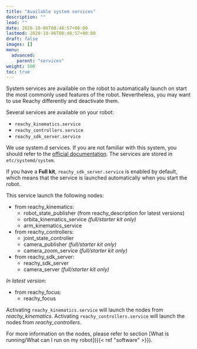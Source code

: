 ```yaml
---
title: "Available system services"
description: ""
lead: ""
date: 2020-10-06T08:48:57+00:00
lastmod: 2020-10-06T08:48:57+00:00
draft: false
images: []
menu:
  advanced:
    parent: "services"
weight: 500
toc: true
---
```


System services are available on the robot to automatically launch on start the most commonly used features of the robot. Nevertheless, you may want to use Reachy differently and deactivate them.  

Several services are available on your robot:
* `reachy_kinematics.service`
* `reachy_controllers.service`
* `reachy_sdk_server.service`

We use system.d services. If you are not familiar with this system, you should refer to the [official documentation](https://www.freedesktop.org/wiki/Software/systemd/).
The services are stored in `etc/systemd/system`. 

If you have a **Full kit**, `reachy_sdk_server.service` is enabled by default, which means that the service is launched automatically when you start the robot.  

This service launch the following nodes:  
* from reachy_kinematics:
  * robot_state_publisher (from reachy_description for latest versions)
  * orbita_kinematics_service *(full/starter kit only)*
  * arm_kinematics_service
* from reachy_controllers:
  * joint_state_controller
  * camera_publisher *(full/starter kit only)*
  * camera_zoom_service *(full/starter kit only)*
* from reachy_sdk_server:
  * reachy_sdk_server
  * camera_server *(full/starter kit only)*  

*In latest version*:
* from reachy_focus:
  * reachy_focus

Activating `reachy_kinematics.service` will launch the nodes from *reachy_kinematics*.
Activating `reachy_controllers.service` will launch the nodes from *reachy_controllers*.  

For more information on the nodes, please refer to section [What is running/What can I run on my robot]({{< ref "software" >}}).
